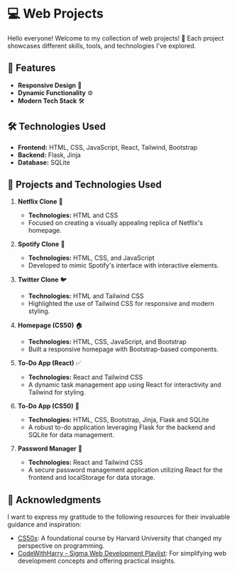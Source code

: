# 💻 Web Projects  

Hello everyone! Welcome to my collection of web projects! 🎉 Each project showcases different skills, tools, and technologies I've explored.  

## 🌟 Features  
- **Responsive Design** 📱  
- **Dynamic Functionality** ⚙️  
- **Modern Tech Stack** 🛠️  

## 🛠️ Technologies Used  
- **Frontend:** HTML, CSS, JavaScript, React, Tailwind, Bootstrap  
- **Backend:** Flask, Jinja  
- **Database:** SQLite  

## 🌟 Projects and Technologies Used  

1. **Netflix Clone** 🎥  
   - **Technologies:** HTML and CSS  
   - Focused on creating a visually appealing replica of Netflix's homepage.  

2. **Spotify Clone** 🎵  
   - **Technologies:** HTML, CSS, and JavaScript  
   - Developed to mimic Spotify's interface with interactive elements.  

3. **Twitter Clone** 🐦  
   - **Technologies:** HTML and Tailwind CSS  
   - Highlighted the use of Tailwind CSS for responsive and modern styling.  

4. **Homepage (CS50)** 🏠  
   - **Technologies:** HTML, CSS, JavaScript, and Bootstrap  
   - Built a responsive homepage with Bootstrap-based components.  

5. **To-Do App (React)** ✅  
   - **Technologies:** React and Tailwind CSS  
   - A dynamic task management app using React for interactivity and Tailwind for styling.  

6. **To-Do App (CS50)** 📝  
   - **Technologies:** HTML, CSS, Bootstrap, Jinja, Flask and SQLite  
   - A robust to-do application leveraging Flask for the backend and SQLite for data management.

7. **Password Manager** 📝  
   - **Technologies:** React and Tailwind CSS
   - A secure password management application utilizing React for the frontend and localStorage for data storage.

## 🤝 Acknowledgments
I want to express my gratitude to the following resources for their invaluable guidance and inspiration:

- [CS50x](https://cs50.harvard.edu/x/2024/): A foundational course by Harvard University that changed my perspective on programming.
- [CodeWithHarry - Sigma Web Development Playlist](https://youtube.com/playlist?list=PLu0W_9lII9agq5TrH9XLIKQvv0iaF2X3w&si=FN72RJJIjgpuLcCz): For simplifying web development concepts and offering practical insights.

